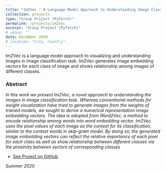```yaml
---
title: "Im2Vec : A Language Model Approach to Understanding Image Classification"
collection: projects
type: "Group Project (PyTorch)"
permalink: /projects/im2vec
excerpt: "Group Project (PyTorch)"
# venue: ""
date: December 2020
# location: "City, Country"
---
```

Im2Vec is a language model approach to visualizing and understanding images in image classification task. Im2Vec generates image embedding vectors for each class of image and shows relationship among images of different classes.

### Abstract
*In this work we present Im2Vec, a novel approach to understanding the images in image classification task. Whereas conventional methods for weight visualization have tried to generate images from the weights of trained models, we sought to derive a numerical representation image embedding vectors. The idea is adopted from Word2Vec, a method to encode relationship among words into word embedding vector. Im2Vec uses the pixel values of each image as the context for its classification, similar to the context words in skip-gram model. By doing so, the generated image embedding vectors can reflect the relative importance of each pixel for each class as well as show relationship between different classes via the proximity between vectors of corresponding classes*

* [See Project on GitHub](https://github.com/irenelee5645/image_vector)


*Summer 2020*
